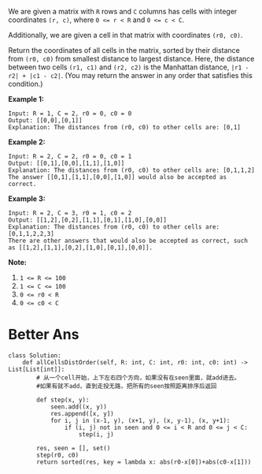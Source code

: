 We are given a matrix with `R` rows and `C` columns has cells with integer coordinates `(r, c)`, where `0 <= r < R` and `0 <= c < C`.

Additionally, we are given a cell in that matrix with coordinates `(r0, c0)`.

Return the coordinates of all cells in the matrix, sorted by their distance from `(r0, c0)` from smallest distance to largest distance.  Here, the distance between two cells `(r1, c1)` and `(r2, c2)` is the Manhattan distance, `|r1 - r2| + |c1 - c2|`.  (You may return the answer in any order that satisfies this condition.)

 

**Example 1:**

```
Input: R = 1, C = 2, r0 = 0, c0 = 0
Output: [[0,0],[0,1]]
Explanation: The distances from (r0, c0) to other cells are: [0,1]
```

**Example 2:**

```
Input: R = 2, C = 2, r0 = 0, c0 = 1
Output: [[0,1],[0,0],[1,1],[1,0]]
Explanation: The distances from (r0, c0) to other cells are: [0,1,1,2]
The answer [[0,1],[1,1],[0,0],[1,0]] would also be accepted as correct.
```

**Example 3:**

```
Input: R = 2, C = 3, r0 = 1, c0 = 2
Output: [[1,2],[0,2],[1,1],[0,1],[1,0],[0,0]]
Explanation: The distances from (r0, c0) to other cells are: [0,1,1,2,2,3]
There are other answers that would also be accepted as correct, such as [[1,2],[1,1],[0,2],[1,0],[0,1],[0,0]].
```

 

**Note:**

1. `1 <= R <= 100`
2. `1 <= C <= 100`
3. `0 <= r0 < R`
4. `0 <= c0 < C`



# Better Ans

```
class Solution:
    def allCellsDistOrder(self, R: int, C: int, r0: int, c0: int) -> List[List[int]]:
        # 从一个cell开始，上下左右四个方向，如果没有在seen里面，就add进去。
        #如果有就不add，直到走投无路，把所有的seen按照距离排序后返回
        
        def step(x, y):
            seen.add((x, y))
            res.append([x, y])
            for i, j in (x-1, y), (x+1, y), (x, y-1), (x, y+1):
                if (i, j) not in seen and 0 <= i < R and 0 <= j < C:
                    step(i, j)
                
        res, seen = [], set()
        step(r0, c0)
        return sorted(res, key = lambda x: abs(r0-x[0])+abs(c0-x[1]))            
```

